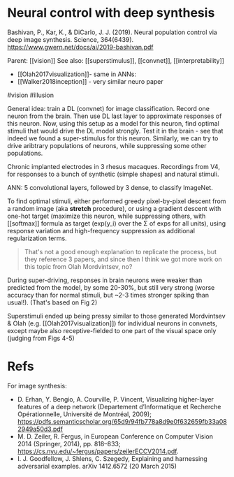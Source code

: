 # Neural control with deep synthesis

Bashivan, P., Kar, K., & DiCarlo, J. J. (2019). Neural population control via deep image synthesis. Science, 364(6439). https://www.gwern.net/docs/ai/2019-bashivan.pdf

Parent: [[vision]]
See also: [[superstimulus]], [[convnet]], [[interpretability]]
* [[Olah2017visualization]]- same in ANNs: 
* [[Walker2018inception]] - very similar neuro paper

#vision #illusion

General idea: train a DL (convnet) for image classification. Record one neuron from the brain. Then use DL last layer to approximate responses of this neuron. Now, using this setup as a model for this neuron, find optimal stimuli that would drive the DL model strongly. Test it in the brain - see that indeed we found a super-stimulus for this neuron. Similarly, we can try to drive aribtrary populations of neurons, while suppressing some other populations.

Chronic implanted electrodes in 3 rhesus macaques. Recordings from V4, for responses to a bunch of synthetic (simple shapes) and natural stimuli.

ANN: 5 convolutional layers, followed by 3 dense, to classify ImageNet.

To find optimal stimuli, either performed greedy pixel-by-pixel descent from a random image (aka **stretch** procedure), or using a gradient descent with one-hot target (maximize this neuron, while suppressing others, with [[softmax]] formula as target (exp(y_i) over the Σ of exps for all units), using response variation and high-frequency suppression as additional regularization terms.

> That's not a good enough explanation to replicate the process, but they reference 3 papers, and since then I think we got more work on this topic from Olah Mordvintsev, no?

During super-driving, responses in brain neurons were weaker than predicted from the model, by some 20-30%, but still very strong (worse accuracy than for normal stimuli, but ~2-3 times stronger spiking than usual!). (That's based on Fig 2)

Superstimuli ended up being pressy similar to those generated Mordvintsev & Olah (e.g. [[Olah2017visualization]]) for individual neurons in convnets, except maybe also receptive-fielded to one part of the visual space only (judging from Figs 4-5)

# Refs

For image synthesis:
* D. Erhan, Y. Bengio, A. Courville, P. Vincent, Visualizing higher-layer features of a deep network (Departement d’Informatique et Recherche Opérationnelle, Université de Montréal, 2009); https://pdfs.semanticscholar.org/65d9/94fb778a8d9e0f632659fb33a082949a50d3.pdf
* M. D. Zeiler, R. Fergus, in European Conference on Computer Vision 2014 (Springer, 2014), pp. 818–833; https://cs.nyu.edu/~fergus/papers/zeilerECCV2014.pdf.
* I. J. Goodfellow, J. Shlens, C. Szegedy, Explaining and harnessing adversarial examples. arXiv 1412.6572  (20 March 2015)